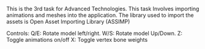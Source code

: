 This is the 3rd task for Advanced Technologies.
This task Involves importing animations and meshes into the application.
The library used to import the assets is Open Asset Importing Library (ASSIMP)

Controls:
Q/E: Rotate model left/right.
W/S: Rotate model Up/Down.
Z: Toggle animations on/off
X: Toggle vertex bone weights
